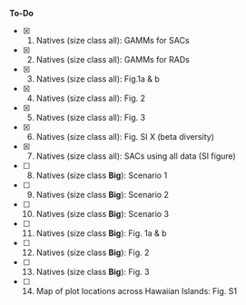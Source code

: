 __To-Do__  
- [x] 1) Natives (size class all): GAMMs for SACs  
- [x] 2) Natives (size class all): GAMMs for RADs  
- [x] 3) Natives (size class all): Fig.1a & b     
- [x] 4) Natives (size class all): Fig. 2   
- [x] 5) Natives (size class all): Fig. 3    
- [x] 6) Natives (size class all): Fig. SI X (beta diversity)  
- [x] 7) Natives (size class all): SACs using all data (SI figure)
- [ ] 8) Natives (size class **Big**): Scenario 1    
- [ ] 9) Natives (size class **Big**): Scenario 2 
- [ ] 10) Natives (size class **Big**): Scenario 3 
- [ ] 11) Natives (size class **Big**): Fig. 1a & b 
- [ ] 12) Natives (size class **Big**): Fig. 2
- [ ] 13) Natives (size class **Big**): Fig. 3 
- [ ] 14) Map of plot locations across Hawaiian Islands: Fig. S1  

